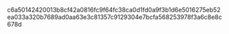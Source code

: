 c6a50142420013b8cf42a0816fc9f64fc38ca0d1fd0a9f3b1d6e5016275eb52ea033a320b7689ad0aa63e3c81357c9129304e7bcfa568253978f3a6c8e8c678d
